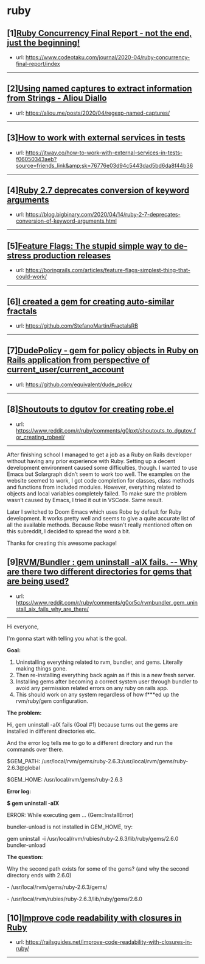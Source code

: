 # ruby
## [1][Ruby Concurrency Final Report - not the end, just the beginning!](https://www.reddit.com/r/ruby/comments/g12yai/ruby_concurrency_final_report_not_the_end_just/)
- url: https://www.codeotaku.com/journal/2020-04/ruby-concurrency-final-report/index
---

## [2][Using named captures to extract information from Strings - Aliou Diallo](https://www.reddit.com/r/ruby/comments/g13ud1/using_named_captures_to_extract_information_from/)
- url: https://aliou.me/posts/2020/04/regexp-named-captures/
---

## [3][How to work with external services in tests](https://www.reddit.com/r/ruby/comments/g13hvi/how_to_work_with_external_services_in_tests/)
- url: https://jtway.co/how-to-work-with-external-services-in-tests-f06050343aeb?source=friends_link&amp;sk=76776e03d94c5443dad5bd6da8f44b36
---

## [4][Ruby 2.7 deprecates conversion of keyword arguments](https://www.reddit.com/r/ruby/comments/g143it/ruby_27_deprecates_conversion_of_keyword_arguments/)
- url: https://blog.bigbinary.com/2020/04/14/ruby-2-7-deprecates-conversion-of-keyword-arguments.html
---

## [5][Feature Flags: The stupid simple way to de-stress production releases](https://www.reddit.com/r/ruby/comments/g0ivt2/feature_flags_the_stupid_simple_way_to_destress/)
- url: https://boringrails.com/articles/feature-flags-simplest-thing-that-could-work/
---

## [6][I created a gem for creating auto-similar fractals](https://www.reddit.com/r/ruby/comments/g0grqs/i_created_a_gem_for_creating_autosimilar_fractals/)
- url: https://github.com/StefanoMartin/FractalsRB
---

## [7][DudePolicy - gem for policy objects in Ruby on Rails application from perspective of current_user/current_account](https://www.reddit.com/r/ruby/comments/g0g3rj/dudepolicy_gem_for_policy_objects_in_ruby_on/)
- url: https://github.com/equivalent/dude_policy
---

## [8][Shoutouts to dgutov for creating robe.el](https://www.reddit.com/r/ruby/comments/g0lpxt/shoutouts_to_dgutov_for_creating_robeel/)
- url: https://www.reddit.com/r/ruby/comments/g0lpxt/shoutouts_to_dgutov_for_creating_robeel/
---
After finishing school I managed to get a job as a Ruby on Rails developer without having any prior experience with Ruby. Setting up a decent development environment caused some difficulties, though. I wanted to use Emacs but Solargraph didn’t seem to work too well. The examples on the website seemed to work, I got code completion for classes, class methods and functions from included modules. However, everything related to objects and local variables completely failed. To make sure the problem wasn’t caused by Emacs, I tried it out in VSCode. Same result.

Later I switched to Doom Emacs which uses Robe by default for Ruby development. It works pretty well and seems to give a quite accurate list of all the available methods. Because Robe wasn't really mentioned often on this subreddit, I decided to spread the word a bit.

Thanks for creating this awesome package!
## [9][RVM/Bundler : gem uninstall -aIX fails. -- Why are there two different directories for gems that are being used?](https://www.reddit.com/r/ruby/comments/g0or5c/rvmbundler_gem_uninstall_aix_fails_why_are_there/)
- url: https://www.reddit.com/r/ruby/comments/g0or5c/rvmbundler_gem_uninstall_aix_fails_why_are_there/
---
Hi everyone,

I'm gonna start with telling you what is the goal.

**Goal:**

1. Uninstalling everything related to rvm, bundler, and gems. Literally making things gone.
2. Then re-installing everything back again as if this is a new fresh server.
3. Installing gems after becoming a correct system user through bundler to avoid any permission related errors on any ruby on rails app.
4. This should work on any system regardless of how f\*\*\*ed up the rvm/ruby/gem configuration.

**The problem:**

Hi, gem uninstall -aIX fails (Goal #1) because turns out the gems are installed in different directories etc.

And the error log tells me to go to a different directory and run the commands over there.

$GEM\_PATH: /usr/local/rvm/gems/ruby-2.6.3:/usr/local/rvm/gems/ruby-2.6.3@global

$GEM\_HOME: /usr/local/rvm/gems/ruby-2.6.3

**Error log:**

**$ gem uninstall -aIX**

ERROR:  While executing gem ... (Gem::InstallError)

bundler-unload is not installed in GEM\_HOME, try:

gem uninstall -i /usr/local/rvm/rubies/ruby-2.6.3/lib/ruby/gems/2.6.0 bundler-unload

**The question:**

Why the second path exists for some of the gems? (and why the second directory ends with 2.6.0)

\- /usr/local/rvm/gems/ruby-2.6.3/gems/

\- /usr/local/rvm/rubies/ruby-2.6.3/lib/ruby/gems/2.6.0
## [10][Improve code readability with closures in Ruby](https://www.reddit.com/r/ruby/comments/g0flu7/improve_code_readability_with_closures_in_ruby/)
- url: https://railsguides.net/improve-code-readability-with-closures-in-ruby/
---

